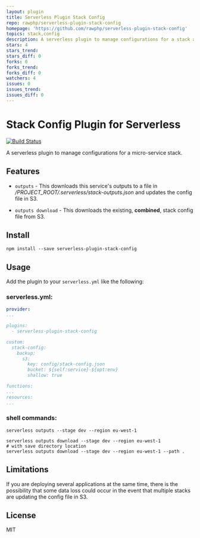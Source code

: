 ```yaml
---
layout: plugin
title: Serverless Plugin Stack Config
repo: rawphp/serverless-plugin-stack-config
homepage: 'https://github.com/rawphp/serverless-plugin-stack-config'
topics: stack,config
description: A serverless plugin to manage configurations for a stack across micro-services.
stars: 4
stars_trend: 
stars_diff: 0
forks: 0
forks_trend: 
forks_diff: 0
watchers: 4
issues: 0
issues_trend: 
issues_diff: 0
---
```



# Stack Config Plugin for Serverless

[![Build Status](https://travis-ci.org/rawphp/serverless-plugin-stack-config.svg?branch=master)](https://travis-ci.org/rawphp/serverless-plugin-stack-config)

A serverless plugin to manage configurations for a micro-service stack.

## Features

* `outputs` - This downloads this service's outputs to a file in */PROJECT_ROOT/.serverless/stack-outputs.json* and updates the config file in S3.

* `outputs download` - This downloads the existing, **combined**, stack config file from S3.

## Install

```shell
npm install --save serverless-plugin-stack-config
```

## Usage

Add the plugin to your `serverless.yml` like the following:

### serverless.yml:
```yaml
provider:
...

plugins:
  - serverless-plugin-stack-config

custom:
  stack-config:
    backup:
      s3:
        key: config/stack-config.json
        bucket: ${self:service}-${opt:env}
        shallow: true

functions:
...
resources:
...
```

### shell commands:
```shell
serverless outputs --stage dev --region eu-west-1

serverless outputs download --stage dev --region eu-west-1
# with save directory location
serverless outputs download --stage dev --region eu-west-1 --path .
```

## Limitations

If you are deploying several applications at the same time, there is the possibility that some data loss could occur in the event that multiple stacks are updating the config file in S3.

## License

MIT
